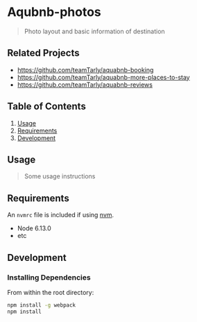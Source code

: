 # Aqubnb-photos

> Photo layout and basic information of destination

## Related Projects

  - https://github.com/teamTarly/aquabnb-booking
  - https://github.com/teamTarly/aquabnb-more-places-to-stay
  - https://github.com/teamTarly/aquabnb-reviews

## Table of Contents

1. [Usage](#Usage)
1. [Requirements](#requirements)
1. [Development](#development)

## Usage

> Some usage instructions

## Requirements

An `nvmrc` file is included if using [nvm](https://github.com/creationix/nvm).

- Node 6.13.0
- etc

## Development

### Installing Dependencies

From within the root directory:

```sh
npm install -g webpack
npm install
```

